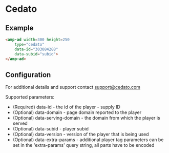 <!---
Copyright 2018 The AMP HTML Authors. All Rights Reserved.

Licensed under the Apache License, Version 2.0 (the "License");
you may not use this file except in compliance with the License.
You may obtain a copy of the License at

      http://www.apache.org/licenses/LICENSE-2.0

Unless required by applicable law or agreed to in writing, software
distributed under the License is distributed on an "AS-IS" BASIS,
WITHOUT WARRANTIES OR CONDITIONS OF ANY KIND, either express or implied.
See the License for the specific language governing permissions and
limitations under the License.
-->

# Cedato

## Example

```html
<amp-ad width=300 height=250
    type="cedato"
    data-id="303084288"
    data-subid="subid">
</amp-ad>
```

## Configuration

For additional details and support contact support@cedato.com

Supported parameters:
-  (Required) data-id - the id of the player - supply ID
-  (Optional) data-domain - page domain reported to the player
-  (Optional) data-serving-domain - the domain from which the player is served
-  (Optional) data-subid - player subid
-  (Optional) data-version - version of the player that is being used
-  (Optional) data-extra-params - additional player tag parameters can be set in the 'extra-params' query string, all parts have to be encoded

